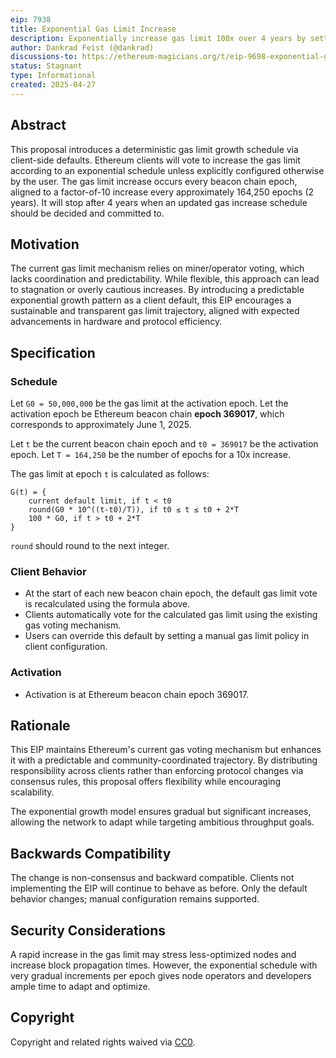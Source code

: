 ```yaml
---
eip: 7938
title: Exponential Gas Limit Increase
description: Exponentially increase gas limit 100x over 4 years by setting a default for the client vote
author: Dankrad Feist (@dankrad)
discussions-to: https://ethereum-magicians.org/t/eip-9698-exponential-gas-limit-increase-via-default-client-voting-behavior/23884
status: Stagnant
type: Informational
created: 2025-04-27
---
```


## Abstract

This proposal introduces a deterministic gas limit growth schedule via client-side defaults. Ethereum clients will vote to increase the gas limit according to an exponential schedule unless explicitly configured otherwise by the user. The gas limit increase occurs every beacon chain epoch, aligned to a factor-of-10 increase every approximately 164,250 epochs (2 years). It will stop after 4 years when an updated gas increase schedule should be decided and committed to.

## Motivation

The current gas limit mechanism relies on miner/operator voting, which lacks coordination and predictability. While flexible, this approach can lead to stagnation or overly cautious increases. By introducing a predictable exponential growth pattern as a client default, this EIP encourages a sustainable and transparent gas limit trajectory, aligned with expected advancements in hardware and protocol efficiency.

## Specification

### Schedule

Let `G0 = 50,000,000` be the gas limit at the activation epoch. Let the activation epoch be Ethereum beacon chain **epoch 369017**, which corresponds to approximately June 1, 2025.

Let `t` be the current beacon chain epoch and `t0 = 369017` be the activation epoch.
Let `T = 164,250` be the number of epochs for a 10x increase.

The gas limit at epoch `t` is calculated as follows:

```text
G(t) = {
    current default limit, if t < t0
    round(G0 * 10^((t-t0)/T)), if t0 ≤ t ≤ t0 + 2*T
    100 * G0, if t > t0 + 2*T
}
```

`round` should round to the next integer. 

### Client Behavior

- At the start of each new beacon chain epoch, the default gas limit vote is recalculated using the formula above.
- Clients automatically vote for the calculated gas limit using the existing gas voting mechanism.
- Users can override this default by setting a manual gas limit policy in client configuration.

### Activation

- Activation is at Ethereum beacon chain epoch 369017.

## Rationale

This EIP maintains Ethereum's current gas voting mechanism but enhances it with a predictable and community-coordinated trajectory. By distributing responsibility across clients rather than enforcing protocol changes via consensus rules, this proposal offers flexibility while encouraging scalability.

The exponential growth model ensures gradual but significant increases, allowing the network to adapt while targeting ambitious throughput goals.

## Backwards Compatibility

The change is non-consensus and backward compatible. Clients not implementing the EIP will continue to behave as before. Only the default behavior changes; manual configuration remains supported.

## Security Considerations

A rapid increase in the gas limit may stress less-optimized nodes and increase block propagation times. However, the exponential schedule with very gradual increments per epoch gives node operators and developers ample time to adapt and optimize.

## Copyright

Copyright and related rights waived via [CC0](../LICENSE.md).

